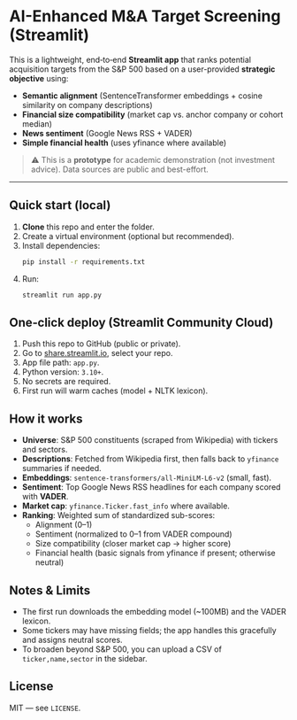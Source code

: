 # AI-Enhanced M&A Target Screening (Streamlit)

This is a lightweight, end‑to‑end **Streamlit app** that ranks potential acquisition targets from the S&P 500 based on a user-provided **strategic objective** using:
- **Semantic alignment** (SentenceTransformer embeddings + cosine similarity on company descriptions)
- **Financial size compatibility** (market cap vs. anchor company or cohort median)
- **News sentiment** (Google News RSS + VADER)
- **Simple financial health** (uses yfinance where available)

> ⚠️ This is a **prototype** for academic demonstration (not investment advice). Data sources are public and best-effort.

---

## Quick start (local)

1. **Clone** this repo and enter the folder.
2. Create a virtual environment (optional but recommended).
3. Install dependencies:
   ```bash
   pip install -r requirements.txt
   ```
4. Run:
   ```bash
   streamlit run app.py
   ```

## One‑click deploy (Streamlit Community Cloud)

1. Push this repo to GitHub (public or private).
2. Go to [share.streamlit.io](https://share.streamlit.io), select your repo.
3. App file path: `app.py`.
4. Python version: `3.10+`.
5. No secrets are required.
6. First run will warm caches (model + NLTK lexicon).

## How it works

- **Universe**: S&P 500 constituents (scraped from Wikipedia) with tickers and sectors.
- **Descriptions**: Fetched from Wikipedia first, then falls back to `yfinance` summaries if needed.
- **Embeddings**: `sentence-transformers/all-MiniLM-L6-v2` (small, fast).
- **Sentiment**: Top Google News RSS headlines for each company scored with **VADER**.
- **Market cap**: `yfinance.Ticker.fast_info` where available.
- **Ranking**: Weighted sum of standardized sub-scores:
  - Alignment (0–1)
  - Sentiment (normalized to 0–1 from VADER compound)
  - Size compatibility (closer market cap → higher score)
  - Financial health (basic signals from yfinance if present; otherwise neutral)

## Notes & Limits

- The first run downloads the embedding model (~100MB) and the VADER lexicon.
- Some tickers may have missing fields; the app handles this gracefully and assigns neutral scores.
- To broaden beyond S&P 500, you can upload a CSV of `ticker,name,sector` in the sidebar.

## License

MIT — see `LICENSE`.
